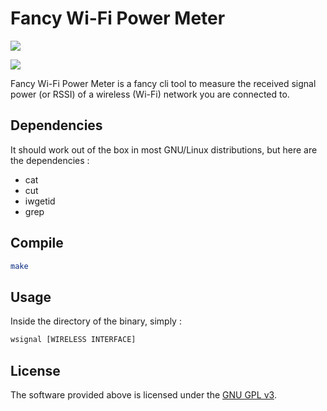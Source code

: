 # Fancy Wi-Fi Power Meter
<a target="_blank" href="https://www.gnu.org/licenses/gpl-3.0.en.html" title="License: GPL v3"><img src="https://img.shields.io/badge/License:-GPL%20v3-darkred.svg" align=center></a>

 <img src="https://i.imgur.com/7KC3SzI.png" align=center> 

Fancy Wi-Fi Power Meter is a fancy cli tool to measure the received signal power (or RSSI) of a wireless  (Wi-Fi)  network you are connected to.

## Dependencies
It should work out of the box in most GNU/Linux distributions, but here are the dependencies :
* cat
* cut
* iwgetid
* grep

## Compile
``` bash
make
```
## Usage
Inside the directory of the binary, simply :
``` bash
wsignal [WIRELESS INTERFACE]
```
## License
The software provided above is licensed under the [GNU GPL v3](https://www.gnu.org/licenses/gpl-3.0.en.html).
